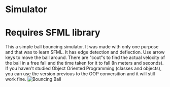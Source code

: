 # Simulator
# Requires SFML library
This a simple ball bouncing simulator. It was made with only one purpose and that was to learn SFML. It has edge detection and deflection. Use arrow keys to move the ball around. There are "cout"s to find the actual velocity of the ball in a free fall and the time taken for it to fall (In meters and seconds). If you haven't studied Object Oriented Programming (classes and objects), you can use the version previous to the OOP conversition and it will still work fine.
![Bouncing Ball](https://github.com/Mubicool/Ball-Simulator/assets/62619170/ae83650e-645f-44df-9f89-973ee1d2b381)
